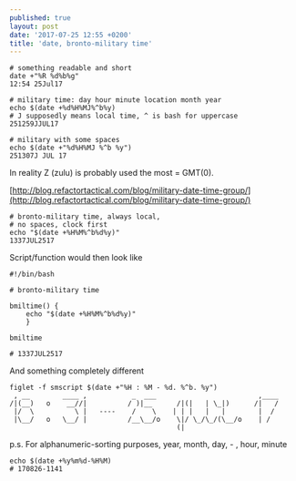 ```yaml
---
published: true
layout: post
date: '2017-07-25 12:55 +0200'
title: 'date, bronto-military time'
---
```

    # something readable and short
    date +"%R %d%b%g"
    12:54 25Jul17
    
    # military time: day hour minute location month year 
    echo $(date +%d%H%MJ%^b%y) 
    # J supposedly means local time, ^ is bash for uppercase
    251259JJUL17
    
    # military with some spaces
    echo $(date +"%d%H%MJ %^b %y")
    251307J JUL 17

In reality Z (zulu) is probably used the most = GMT(0).

[http://blog.refactortactical.com/blog/military-date-time-group/](http://blog.refactortactical.com/blog/military-date-time-group/)

    # bronto-military time, always local, 
    # no spaces, clock first
    echo "$(date +%H%M%^b%d%y)"
    1337JUL2517
    
Script/function would then look like

    #!/bin/bash

    # bronto-military time

    bmiltime() {
        echo "$(date +%H%M%^b%d%y)"
        }
        
    bmiltime
    
    # 1337JUL2517
    
And something completely different    
  
    figlet -f smscript $(date +"%H : %M - %d. %^b. %y")
     , __        ____ ,           _  ___                         ,____
    /|(__)   o    __//|          / )|__      /|(|   | \_|)      /|   /
     |/  \          \ |   ----    /    \    | | |   |   |        |  / 
     |\__/   o   \__/ |          /__\__/o    \|/ \_/\_/(\__/o    | /  
                                             (|

p.s. For alphanumeric-sorting purposes, year, month, day, - , hour, minute

    echo $(date +%y%m%d-%H%M)
    # 170826-1141
